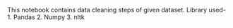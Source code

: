 This notebook contains data cleaning steps of given dataset.
Library used- 
              1. Pandas 
              2. Numpy 
              3. nltk

